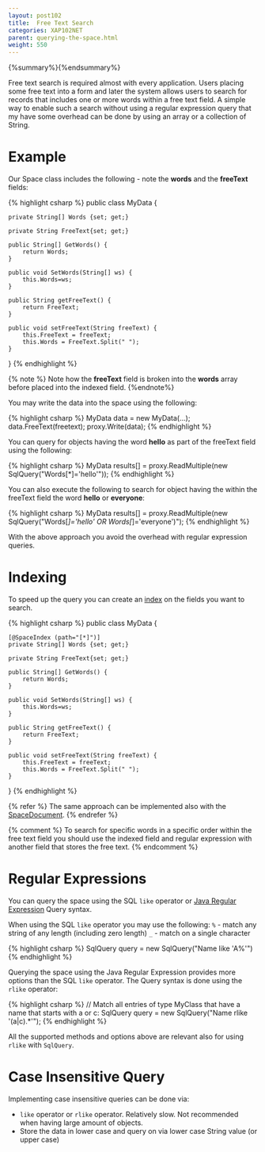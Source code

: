 ```yaml
---
layout: post102
title:  Free Text Search
categories: XAP102NET
parent: querying-the-space.html
weight: 550
---
```


{%summary%}{%endsummary%}


Free text search is required almost with every application.
Users placing some free text into a form and later the system allows users to search for records that includes one or more words within a free text field.
A simple way to enable such a search without using a regular expression query that my have some overhead can be done by using an array or a collection of String.

# Example

Our Space class includes the following - note the **words** and the **freeText** fields:

{% highlight csharp %}
public class MyData {


	private String[] Words {set; get;}

	private String FreeText{set; get;}

	public String[] GetWords() {
		return Words;
	}

	public void SetWords(String[] ws) {
		this.Words=ws;
	}

	public String getFreeText() {
		return FreeText;
	}

	public void setFreeText(String freeText) {
		this.FreeText = freeText;
		this.Words = FreeText.Split(" ");
	}
}
{% endhighlight %}

{% note %} Note how the **freeText** field is broken into the **words** array before placed into the indexed field.
{%endnote%}

You may write the data into the space using the following:

{% highlight csharp %}
MyData data = new MyData(...);
data.FreeText(freetext);
proxy.Write(data);
{% endhighlight %}

You can query for objects having the word **hello** as part of the freeText field using the following:

{% highlight csharp %}
MyData results[] = proxy.ReadMultiple<MyData>(new SqlQuery<MyData>("Words[*]='hello'"));
{% endhighlight %}

You can also execute the following to search for object having the within the freeText field the word **hello** or **everyone**:

{% highlight csharp %}
MyData results[] = proxy.ReadMultiple(new SqlQuery<MyData>("Words[*]='hello' OR Words[*]='everyone')");
{% endhighlight %}

With the above approach you avoid the overhead with regular expression queries.


# Indexing

To speed up the query you can create an [index](./indexing-collections.html) on the fields you want to search.


{% highlight csharp %}
public class MyData {

    [@SpaceIndex (path="[*]")]
	private String[] Words {set; get;}

	private String FreeText{set; get;}

	public String[] GetWords() {
		return Words;
	}

	public void SetWords(String[] ws) {
		this.Words=ws;
	}

	public String getFreeText() {
		return FreeText;
	}

	public void setFreeText(String freeText) {
		this.FreeText = freeText;
		this.Words = FreeText.Split(" ");
	}
}
{% endhighlight %}

{% refer %}
The same approach can be implemented also with the [SpaceDocument](./document-overview.html).
{% endrefer %}

{% comment %}
To search for specific words in a specific order within the free text field you should use the indexed field and regular expression with another field that stores the free text.
{% endcomment %}


# Regular Expressions

You can query the space using the SQL `like` operator or [Java Regular Expression](http://docs.oracle.com/javase/1.5.0/docs/api/java/util/regex/Pattern.html) Query syntax.

When using the SQL `like` operator you may use the following:
`%` - match any string of any length (including zero length)
`_` - match on a single character

{% highlight csharp %}
SqlQuery<MyClass> query = new SqlQuery<MyClass>("Name like 'A%'")
{% endhighlight %}

Querying the space using the Java Regular Expression provides more options than the SQL `like` operator. The Query syntax is done using the `rlike` operator:

{% highlight csharp %}
// Match all entries of type MyClass that have a name that starts with a or c:
SqlQuery<MyClass> query = new SqlQuery<MyClass>("Name rlike '(a|c).*'");
{% endhighlight %}

All the supported methods and options above are relevant also for using `rlike` with `SqlQuery`.



# Case Insensitive Query

Implementing case insensitive queries can be done via:

- `like` operator or `rlike` operator. Relatively slow. Not recommended when having large amount of objects.
- Store the data in lower case and query on via lower case String value (or upper case)


